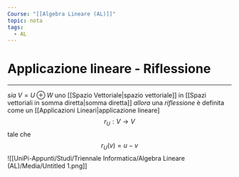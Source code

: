 ```yaml
---
Course: "[[Algebra Lineare (AL)]]"
topic: nota
tags:
  - AL
---
```

# Applicazione lineare - Riflessione
---
_sia_ $V = U \oplus W$  uno [[Spazio Vettoriale|spazio vettoriale]] in [[Spazi vettoriali in somma diretta|somma diretta]]
_allora_ una _riflessione_ è definita come un [[Applicazioni Lineari|applicazione lineare]$$
r_U: V\rightarrow V
$$tale che $$
r_U(v)=u-v
$$![[UniPi-Appunti/Studi/Triennale Informatica/Algebra Lineare (AL)/Media/Untitled 1.png]]